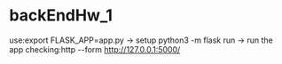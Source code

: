 # backEndHw_1


use:export FLASK_APP=app.py -> setup
    python3 -m flask run -> run the app
checking:http --form http://127.0.0.1:5000/
